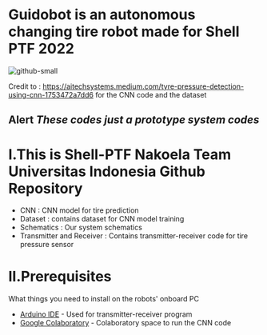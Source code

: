 # Guidobot is an autonomous changing tire robot made for Shell PTF 2022 <br />

![github-small](https://bem.ui.ac.id/wp-content/uploads/2021/07/Logo-UI-SMV-A.-Shelina-Adjani.png)

Credit to : https://aitechsystems.medium.com/tyre-pressure-detection-using-cnn-1753472a7dd6 for the CNN code and the dataset <br />
## Alert *These codes just a prototype system codes*

# I.This is Shell-PTF Nakoela Team Universitas Indonesia Github Repository <br />

* CNN : CNN model for tire prediction <br />
* Dataset : contains dataset for CNN model training
* Schematics : Our system schematics <br />
* Transmitter and Receiver : Contains transmitter-receiver code for tire pressure sensor <br />

# II.Prerequisites

What things you need to install on the robots' onboard PC

* [Arduino IDE](https://ubuntu.com/tutorials/install-the-arduino-ide#1-overview) - Used for transmitter-receiver program
* [Google Colaboratory](https://colab.research.google.com) - Colaboratory space to run the CNN code

